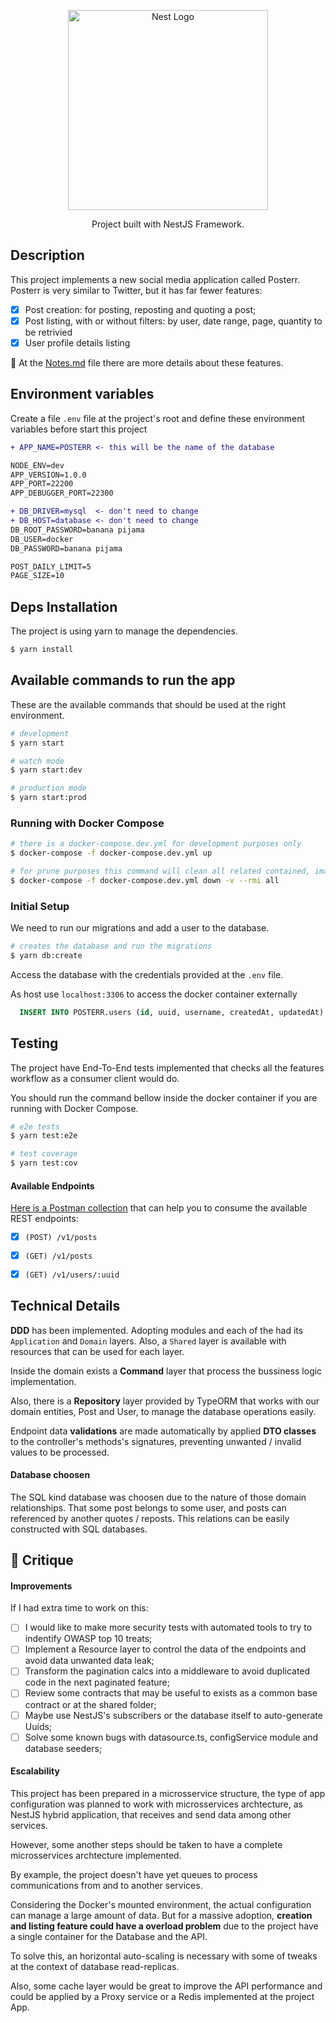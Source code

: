 <p align="center">
  <a href="http://nestjs.com/" target="blank"><img src="https://nestjs.com/img/logo_text.svg" width="320" alt="Nest Logo" /></a>
</p>

[circleci-image]: https://img.shields.io/circleci/build/github/nestjs/nest/master?token=abc123def456

[circleci-url]: https://circleci.com/gh/nestjs/nest

<p align="center">Project built with NestJS Framework.</p>

## Description
This project implements a new social media application called Posterr. Posterr is very similar to Twitter, but it has far fewer features:
- [x] Post creation: for posting, reposting and quoting a post;
- [x] Post listing, with or without filters: by user, date range, page, quantity to be retrivied
- [X] User profile details listing

🔗 At the [Notes.md](./Notes.md) file there are more details about these features.

## Environment variables

Create a file `.env` file at the project's root and define these environment variables before start this project


```diff
+ APP_NAME=POSTERR <- this will be the name of the database

NODE_ENV=dev
APP_VERSION=1.0.0
APP_PORT=22200
APP_DEBUGGER_PORT=22300

+ DB_DRIVER=mysql  <- don't need to change
+ DB_HOST=database <- don't need to change
DB_ROOT_PASSWORD=banana pijama
DB_USER=docker
DB_PASSWORD=banana pijama

POST_DAILY_LIMIT=5
PAGE_SIZE=10
```

## Deps Installation

The project is using yarn to manage the dependencies.

```bash
$ yarn install
```

## Available commands to run the app

These are the available commands that should be used at the right environment.

```bash
# development
$ yarn start

# watch mode
$ yarn start:dev

# production mode
$ yarn start:prod

```

### Running with Docker Compose
```bash
# there is a docker-compose.dev.yml for development purposes only
$ docker-compose -f docker-compose.dev.yml up

# for prune purposes this command will clean all related contained, image and volume for this project only
$ docker-compose -f docker-compose.dev.yml down -v --rmi all
```

### Initial Setup

We need to run our migrations and add a user to the database.

```bash
# creates the database and run the migrations
$ yarn db:create
```

Access the database with the credentials provided at the `.env` file.

As host use `localhost:3306` to access the docker container externally

```sql
  INSERT INTO POSTERR.users (id, uuid, username, createdAt, updatedAt) VALUES(NULL, '46012ff7-f552-438f-9017-7041d6bc7ada', 'gunter01', NULL, NULL);
```

## Testing

The project have End-To-End tests implemented that checks all the features workflow as a consumer client would do.

You should run the command bellow inside the docker container if you are running with Docker Compose.

```bash
# e2e tests
$ yarn test:e2e

# test coverage
$ yarn test:cov
```

#### Available Endpoints

[Here is a Postman collection](https://go.postman.co/workspace/Team-Workspace~e6da97f7-49a1-4842-8cdc-1f57a2a70ca2/collection/8697812-14791291-2263-4920-bafa-829f49fb7369?action=share&creator=8697812) that can help you to consume the available REST endpoints:

- [x] `(POST) /v1/posts`
- [x] `(GET) /v1/posts`
- [x] `(GET) /v1/users/:uuid`


## Technical Details


**DDD** has been implemented. Adopting modules and each of the had its `Application` and `Domain` layers. Also, a `Shared` layer is available with resources that can be used for each layer.

Inside the domain exists a  **Command** layer that process the bussiness logic implementation.

Also, there is a **Repository** layer provided by TypeORM that works with our domain entities, Post and User, to manage the database operations easily.

Endpoint data **validations** are made automatically by applied **DTO classes** to the controller's methods's signatures, preventing unwanted / invalid values to be processed.


#### Database choosen

The SQL kind database was choosen due to the nature of those domain relationships. That some post belongs to some user, and posts can referenced by another quotes / reposts. This relations can be easily constructed with SQL databases.

## 🚩 Critique

#### Improvements

If I had extra time to work on this:
- [ ] I would like to make more security tests with automated tools to try to indentify OWASP top 10 treats;
- [ ] Implement a Resource layer to control the data of the endpoints and avoid data unwanted data leak;
- [ ] Transform the pagination calcs into a middleware to avoid duplicated code in the next paginated feature;
- [ ] Review some contracts that may be useful to exists as a common base contract or at the shared folder;
- [ ] Maybe use NestJS's subscribers or the database itself to auto-generate Uuids;
- [ ] Solve some known bugs with datasource.ts, configService module and database seeders;

#### Escalability

This project has been prepared in a microsservice structure, the type of app configuration was planned to work with microsservices archtecture, as NestJS hybrid application, that receives and send data among other services.

However, some another steps should be taken to have a  complete microsservices archtecture implemented.

By example, the project doesn't have yet queues to process communications from and to another services.

Considering the Docker's mounted environment, the actual configuration can manage a large amount of data. But for a massive adoption, **creation and listing feature could have a overload problem** due to the project have a single container for the Database and the API.

To solve this, an horizontal auto-scaling is necessary with some of tweaks at the context of database read-replicas.

Also, some cache layer would be great to improve the API performance and could be applied by a Proxy service or a Redis implemented at the project App.
